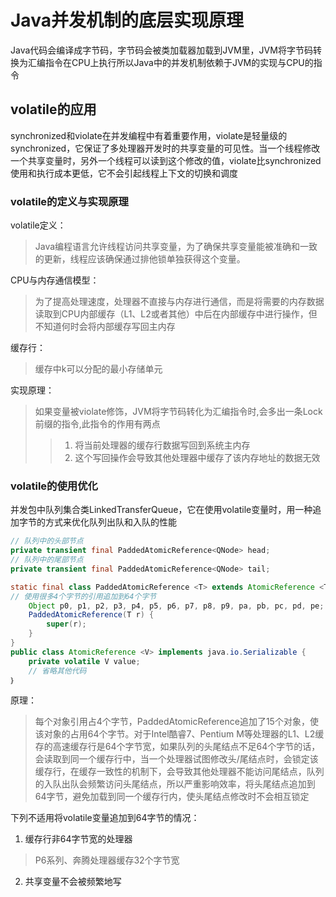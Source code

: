 # Java并发机制的底层实现原理
Java代码会编译成字节码，字节码会被类加载器加载到JVM里，JVM将字节码转换为汇编指令在CPU上执行所以Java中的并发机制依赖于JVM的实现与CPU的指令

## volatile的应用
synchronized和violate在并发编程中有着重要作用，violate是轻量级的synchronized，它保证了多处理器开发时的共享变量的可见性。当一个线程修改一个共享变量时，另外一个线程可以读到这个修改的值，violate比synchronized使用和执行成本更低，它不会引起线程上下文的切换和调度

### volatile的定义与实现原理
volatile定义：
>Java编程语言允许线程访问共享变量，为了确保共享变量能被准确和一致的更新，线程应该确保通过排他锁单独获得这个变量。

CPU与内存通信模型：
>为了提高处理速度，处理器不直接与内存进行通信，而是将需要的内存数据读取到CPU内部缓存（L1、L2或者其他）中后在内部缓存中进行操作，但不知道何时会将内部缓存写回主内存

缓存行：
>缓存中k可以分配的最小存储单元

实现原理：
>如果变量被violate修饰，JVM将字节码转化为汇编指令时,会多出一条Lock前缀的指令,此指令的作用有两点
>>1. 将当前处理器的缓存行数据写回到系统主内存
>>2. 这个写回操作会导致其他处理器中缓存了该内存地址的数据无效

### volatile的使用优化
并发包中队列集合类LinkedTransferQueue，它在使用volatile变量时，用一种追加字节的方式来优化队列出队和入队的性能
```java
// 队列中的头部节点
private transient final PaddedAtomicReference<QNode> head;
// 队列中的尾部节点 
private transient final PaddedAtomicReference<QNode> tail;

static final class PaddedAtomicReference <T> extends AtomicReference <T> {
// 使用很多4个字节的引用追加到64个字节
    Object p0, p1, p2, p3, p4, p5, p6, p7, p8, p9, pa, pb, pc, pd, pe;
    PaddedAtomicReference(T r) {
        super(r);
    }
}
public class AtomicReference <V> implements java.io.Serializable {
    private volatile V value;
    // 省略其他代码
｝

```

原理：
>每个对象引用占4个字节，PaddedAtomicReference追加了15个对象，使该对象的占用64个字节。对于Intel酷睿7、Pentium M等处理器的L1、L2缓存的高速缓存行是64个字节宽，如果队列的头尾结点不足64个字节的话，会读取到同一个缓存行中，当一个处理器试图修改头/尾结点时，会锁定该缓存行，在缓存一致性的机制下，会导致其他处理器不能访问尾结点，队列的入队出队会频繁访问头尾结点，所以严重影响效率，将头尾结点追加到64字节，避免加载到同一个缓存行内，使头尾结点修改时不会相互锁定

下列不适用将volatile变量追加到64字节的情况：
1. 缓存行非64字节宽的处理器
>P6系列、奔腾处理器缓存32个字节宽
2. 共享变量不会被频繁地写
